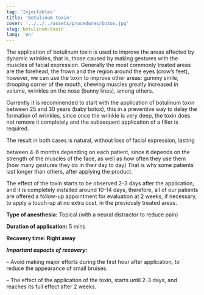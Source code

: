```yaml
---
tag: 'Injectables'
title: 'Botulinum toxin'
cover: '../../../assets/procedures/botox.jpg'
slug: botulinum-toxin
lang: 'en'
---
```


The application of botulinum toxin is used to improve the areas affected by dynamic wrinkles, that is, those caused by making gestures with the muscles of facial expression. Generally the most commonly treated areas are the forehead, the frown and the region around the eyes (crow’s feet), however, we can use the toxin to improve other areas: gummy smile, drooping corner of the mouth, chewing muscles greatly increased in volume, wrinkles on the nose (bunny lines), among others.

Currently it is recommended to start with the application of botulinum toxin between 25 and 30 years (baby botox), this in a preventive way to delay the formation of wrinkles, since once the wrinkle is very deep, the toxin does not remove it completely and the subsequent application of a filler is required.

The result in both cases is natural, without loss of facial expression, lasting

between 4-6 months depending on each patient, since it depends on the strength of the muscles of the face, as well as how often they use them (how many gestures they do in their day to day) That is why some patients last longer than others, after applying the product.

The effect of the toxin starts to be observed 2-3 days after the application, and it is completely installed around 10-14 days, therefore, all of our patients are offered a follow-up appointment for evaluation at 2 weeks, if necessary, to apply a touch-up at no extra cost, in the previously treated areas.

**Type of anesthesia:** Topical (with a neural distractor to reduce pain)

**Duration of application:** 5 mins

**Recovery time: Right away**

**_Important aspects of recovery:_**

– Avoid making major efforts during the first hour after application, to reduce the appearance of small bruises.

– The effect of the application of the toxin, starts until 2-3 days, and reaches its full effect after 2 weeks.
